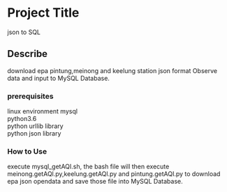 # Project Title
json to SQL
## Describe
download epa pintung,meinong and keelung station json format Observe data and input to MySQL Database.
### prerequisites
linux environment
mysql <br />
python3.6 <br />
python urllib library<br />
python json library<br />
### How to Use
execute mysql_getAQI.sh, the bash file will then execute meinong.getAQl.py,keelung.getAQl.py and pintung.getAQI.py to download epa
json opendata and save those file into MySQL Database.
